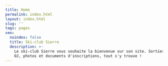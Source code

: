 ```yaml
---
title: Home
permalink: index.html
layout: index.html
slug: ''
tags: pages
seo:
  noindex: false
  title: Ski-club Sierre
  description: >-
    Le ski-club Sierre vous souhaite la bienvenue sur son site. Sorties, cours
    OJ, photos et documents d'inscriptions, tout s'y trouve !
---
```



